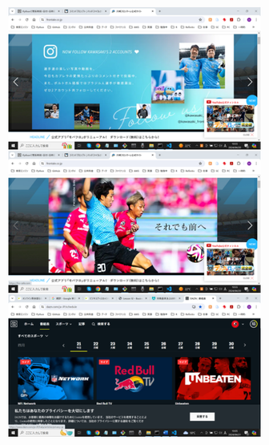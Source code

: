 ![20240420105541](20240420105541.png)
![20240420105555](20240420105555.png)
![20240421100527](20240421100527.png)
